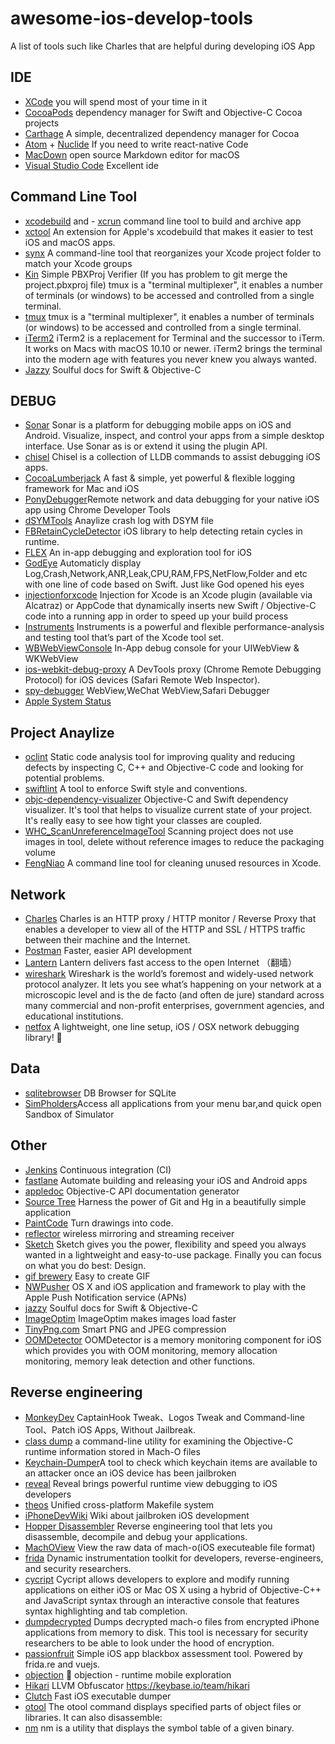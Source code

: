 # awesome-ios-develop-tools
A list of tools such like Charles that are helpful during developing iOS App

## IDE
- [XCode](https://developer.apple.com/xcode/) you will spend most of your time in it 
- [CocoaPods](http://cocoapods.org/) dependency manager for Swift and Objective-C Cocoa projects
- [Carthage](https://github.com/Carthage/Carthage) A simple, decentralized dependency manager for Cocoa
- [Atom](https://atom.io/) + [Nuclide](https://nuclide.io/) If you need to write react-native Code
- [MacDown](http://macdown.uranusjr.com/) open source Markdown editor for macOS
- [Visual Studio Code](https://code.visualstudio.com/) Excellent ide

## Command Line Tool
- [xcodebuild](https://developer.apple.com/legacy/library/documentation/Darwin/Reference/ManPages/man1/xcodebuild.1.html) and - [xcrun](https://developer.apple.com/legacy/library/documentation/Darwin/Reference/ManPages/man1/xcrun.1.html) command line tool to build and archive app
- [xctool](https://github.com/facebook/xctool) An extension for Apple's xcodebuild that makes it easier to test iOS and macOS apps.
- [synx](https://github.com/venmo/synx) A command-line tool that reorganizes your Xcode project folder to match your Xcode groups
- [Kin](https://github.com/Karumi/Kin) Simple PBXProj Verifier (If you has problem to git merge the project.pbxproj file)
tmux is a "terminal multiplexer", it enables a number of terminals (or windows)
to be accessed and controlled from a single terminal.
- [tmux](https://github.com/tmux/tmux) tmux is a "terminal multiplexer", it enables a number of terminals (or windows)
to be accessed and controlled from a single terminal.
- [iTerm2](https://www.iterm2.com/) iTerm2 is a replacement for Terminal and the successor to iTerm. It works on Macs with macOS 10.10 or newer. iTerm2 brings the terminal into the modern age with features you never knew you always wanted.
- [Jazzy](https://github.com/realm/jazzy) Soulful docs for Swift & Objective-C 

## DEBUG
- [Sonar](https://fbsonar.com/) Sonar is a platform for debugging mobile apps on iOS and Android. Visualize, inspect, and control your apps from a simple desktop interface. Use Sonar as is or extend it using the plugin API.
- [chisel](https://github.com/facebook/chisel) Chisel is a collection of LLDB commands to assist debugging iOS apps.
- [CocoaLumberjack](https://github.com/CocoaLumberjack/CocoaLumberjack) A fast & simple, yet powerful & flexible logging framework for Mac and iOS
- [PonyDebugger](https://github.com/square/PonyDebugger)Remote network and data debugging for your native iOS app using Chrome Developer Tools
- [dSYMTools](https://github.com/answer-huang/dSYMTools) Anaylize crash log with DSYM file
- [FBRetainCycleDetector](https://github.com/facebook/FBRetainCycleDetector/tree/master/FBRetainCycleDetector) iOS library to help detecting retain cycles in runtime.
- [FLEX](https://github.com/Flipboard/FLEX) An in-app debugging and exploration tool for iOS
- [GodEye](https://github.com/zixun/GodEye) Automaticly display Log,Crash,Network,ANR,Leak,CPU,RAM,FPS,NetFlow,Folder and etc with one line of code based on Swift. Just like God opened his eyes
- [injectionforxcode](https://github.com/johnno1962/injectionforxcode) Injection for Xcode is an Xcode plugin (available via Alcatraz) or AppCode that dynamically inserts new Swift / Objective-C code into a running app in order to speed up your build process
- [Instruments](https://developer.apple.com/library/content/documentation/DeveloperTools/Conceptual/InstrumentsUserGuide/index.html) Instruments is a powerful and flexible performance-analysis and testing tool that’s part of the Xcode tool set. 
- [WBWebViewConsole](https://github.com/Naituw/WBWebViewConsole) In-App debug console for your UIWebView & WKWebView
- [ios-webkit-debug-proxy](https://github.com/google/ios-webkit-debug-proxy) A DevTools proxy (Chrome Remote Debugging Protocol) for iOS devices (Safari Remote Web Inspector).
- [spy-debugger](https://github.com/wuchangming/spy-debugger) WebView,WeChat WebView,Safari Debugger
- [Apple System Status](https://developer.apple.com/system-status/) 

## Project Anaylize
- [oclint](http://oclint.org/) Static code analysis tool for improving quality and reducing defects by inspecting C, C++ and Objective-C code and looking for potential problems.
- [swiftlint](https://github.com/realm/SwiftLint) A tool to enforce Swift style and conventions. 
- [objc-dependency-visualizer](https://github.com/PaulTaykalo/objc-dependency-visualizer) Objective-C and Swift dependency visualizer. It's tool that helps to visualize current state of your project. It's really easy to see how tight your classes are coupled.
- [WHC_ScanUnreferenceImageTool](https://github.com/netyouli/WHC_ScanUnreferenceImageTool) Scanning project does not use images in tool, delete without reference images to reduce the packaging volume
- [FengNiao](https://github.com/onevcat/FengNiao) A command line tool for cleaning unused resources in Xcode.

## Network
- [Charles](https://www.charlesproxy.com/) Charles is an HTTP proxy / HTTP monitor / Reverse Proxy that enables a developer to view all of the HTTP and SSL / HTTPS traffic between their machine and the Internet.
- [Postman](https://www.getpostman.com/) Faster, easier API development 
- [Lantern](https://github.com/getlantern/lantern) Lantern delivers fast access to the open Internet （翻墙）
- [wireshark](https://www.wireshark.org/) Wireshark is the world’s foremost and widely-used network protocol analyzer. It lets you see what’s happening on your network at a microscopic level and is the de facto (and often de jure) standard across many commercial and non-profit enterprises, government agencies, and educational institutions.
- [netfox](https://github.com/kasketis/netfox) A lightweight, one line setup, iOS / OSX network debugging library! 🦊

## Data
- [sqlitebrowser](http://sqlitebrowser.org/) DB Browser for SQLite
- [SimPholders](https://simpholders.com/)Access all applications from your menu bar,and quick open Sandbox of Simulator

## Other
- [Jenkins](https://jenkins.io/index.html) Continuous integration (CI)
- [fastlane](https://github.com/fastlane/fastlane) Automate building and releasing your iOS and Android apps 
- [appledoc](http://gentlebytes.com/appledoc/) Objective-C API documentation generator 
- [Source Tree](http://www.sourcetreeapp.com/) Harness the power of Git and Hg in a beautifully simple application
- [PaintCode](https://www.paintcodeapp.com/) Turn drawings into code.
- [reflector](http://www.airsquirrels.com/reflector/) wireless mirroring and streaming receiver 
- [Sketch](https://www.sketchapp.com/) Sketch gives you the power, flexibility and speed you always wanted in a lightweight and easy-to-use package. Finally you can focus on what you do best: Design.
- [gif brewery](http://gifbrewery.com/) Easy to create GIF
- [NWPusher](https://github.com/noodlewerk/NWPusher) OS X and iOS application and framework to play with the Apple Push Notification service (APNs)
- [jazzy](https://github.com/realm/jazzy) Soulful docs for Swift & Objective-C
- [ImageOptim](https://imageoptim.com/mac) ImageOptim makes images load faster
- [TinyPng.com](https://tinypng.com/) Smart PNG and JPEG compression
- [OOMDetector](https://github.com/Tencent/OOMDetector) OOMDetector is a memory monitoring component for iOS which provides you with OOM monitoring, memory allocation monitoring, memory leak detection and other functions.


## Reverse engineering

- [MonkeyDev](https://github.com/AloneMonkey/MonkeyDev) CaptainHook Tweak、Logos Tweak and Command-line Tool、Patch iOS Apps, Without Jailbreak.
- [class dump](http://stevenygard.com/projects/class-dump/) a command-line utility for examining the Objective-C runtime information stored in Mach-O files
- [Keychain-Dumper](https://github.com/ptoomey3/Keychain-Dumper)A tool to check which keychain items are available to an attacker once an iOS device has been jailbroken
- [reveal](https://revealapp.com/) Reveal brings powerful runtime view debugging to iOS developers
- [theos](https://github.com/theos/theos) Unified cross-platform Makefile system
- [iPhoneDevWiki](http://iphonedevwiki.net/index.php/Main_Page) Wiki about jailbroken iOS development
- [Hopper Disassembler](https://www.hopperapp.com/) Reverse engineering tool that lets you disassemble, decompile and debug your applications. 
- [MachOView](https://github.com/gdbinit/MachOView) View the raw data of mach-o(iOS executeable file format)
- [frida](https://www.frida.re/) Dynamic instrumentation toolkit for developers, reverse-engineers, and security researchers.
- [cycript](http://www.cycript.org/) Cycript allows developers to explore and modify running applications on either iOS or Mac OS X using a hybrid of Objective-C++ and JavaScript syntax through an interactive console that features syntax highlighting and tab completion.
- [dumpdecrypted](https://github.com/stefanesser/dumpdecrypted) Dumps decrypted mach-o files from encrypted iPhone applications from memory to disk. This tool is necessary for security researchers to be able to look under the hood of encryption.
- [passionfruit](https://github.com/chaitin/passionfruit) Simple iOS app blackbox assessment tool. Powered by frida.re and vuejs.
- [objection](https://github.com/sensepost/objection) 📱 objection - runtime mobile exploration
- [Hikari](https://github.com/HikariObfuscator/Hikari) LLVM Obfuscator https://keybase.io/team/hikari
- [Clutch](https://github.com/KJCracks/Clutch) Fast iOS executable dumper
- [otool](https://www.unix.com/man-page/osx/1/otool/) The otool command displays specified parts of object files or libraries. It can also disassemble:
- [nm](http://unixhelp.ed.ac.uk/CGI/man-cgi?nm) nm is a utility that displays the symbol table of a given binary.

